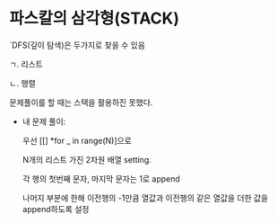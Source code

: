 # 파스칼의 삼각형(STACK)



`DFS(깊이 탐색)은 두가지로 찾을 수 있음

ㄱ. 리스트

ㄴ. 행렬



문제풀이를 할 때는 스택을 활용하진 못했다.



* 내 문제 풀이:

  우선 [[] *for _ in range(N)]으로

  N개의 리스트 가진 2차원 배열 setting.

  각 행의 첫번째 문자, 마지막 문자는 1로 append

  나머지 부분에 한해 이전행의 -1만큼 열값과 이전행의 같은 열값을 더한 값을 append하도록 설정